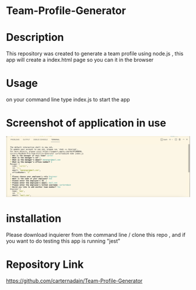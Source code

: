 # Team-Profile-Generator

# Description 
This repository was created to generate a team profile using node.js , this app will create a index.html page so you can it in the browser

# Usage
on your command line type index.js to start the app

# Screenshot of application in use
![Screen Shot of the App in use](/assets/images/app.png)

# installation
Please download inquierer from the command line / clone this repo , and if you want to do testing this app is running "jest"

# Repository Link
https://github.com/carternadain/Team-Profile-Generator
